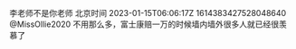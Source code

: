 李老师不是你老师 北京时间 2023-01-15T06:06:17Z 1614383427528048640<br>@MissOllie2020 不用那么多，富士康赔一万的时候墙内墙外很多人就已经很羡慕了<br><br><br>